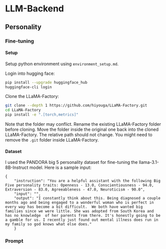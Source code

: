 # LLM-Backend

## Personality

### Fine-tuning

#### Setup

Setup python environment using `environment_setup.md`.

Login into hugging face:

```bash
pip install --upgrade huggingface_hub
huggingface-cli login
```

Clone the LLaMA-Factory:

```bash
git clone --depth 1 https://github.com/hiyouga/LLaMA-Factory.git
cd LLaMA-Factory
pip install -e ".[torch,metrics]"
```

Note that the folder may conflict. Rename the existing LLaMA-Factory folder before cloning. Move the folder inside the original one back into the cloned LLaMA-Factory. The relative path should not change. You might need to remove the `.git` folder inside LLaMA-Factory.

#### Dataset

I used the PANDORA big 5 personality dataset for fine-tuning the llama-3.1-8B-Instruct model. Here is a sample input:

```
{
    "instruction": "You are a helpful assistant with the following Big Five personality traits: Openness - 13.0, Conscientiousness - 94.0, Extraversion - 83.0, Agreeableness - 47.0, Neuroticism - 90.0",
    "input": "",
    "output": "I constantly think about this. Being diagnosed a couple months ago and being engaged to a wonderful woman who is perfect in every way has become a bit difficult.  We both have wanted big families since we were little. She was adopted from South Korea and has no knowledge  of her parents from there. It's honestly going to be a gamble for us. I recently just found out mental illness does run in my family so god knows what else does."
    }
```

### Prompt